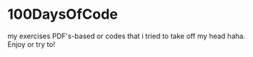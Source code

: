 # 100DaysOfCode
my exercises PDF's-based or codes that i tried to take off my head haha. Enjoy or try to!
